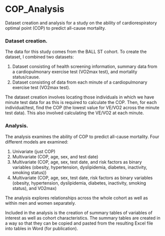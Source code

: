 # COP_Analysis
Dataset creation and analysis for a study on the ability of cardiorespiratory optimal point (COP) to predict all-cause mortality. 

### Dataset creation.
The data for this study comes from the BALL ST cohort. To create the dataset, I combined two datasets:
1) Dataset consisting of health screening information, summary data from a cardiopulmonary exercise test (VO2max test), and mortality status/cause.
2) Dataset consisting of data from each minute of a cardiopulmonary exercise test (VO2max test).

The dataset creation involves locating those individuals in which we have minute test data for as this is required to calculate the COP. Then, for each individual/test, find the COP (the lowest value for VE/VO2 across the minute test data). This also involved calculating the VE/VO2 at each minute.

### Analysis.
The analysis examines the ability of COP to predict all-cause mortality. Four different models are examined:
1) Univariate (just COP)
2) Multivariate (COP, age, sex, and test date)
3) Multivariate (COP, age, sex, test date, and risk factors as binary variables (obesity, hypertension, dyslipidemia, diabetes, inactivity, smoking status))
4) Multivariate (COP, age, sex, test date, risk factors as binary variables (obesity, hypertension, dyslipidemia, diabetes, inactivity, smoking status), and VO2max)

The analysis explores relationships across the whole cohort as well as within men and women separately. 

Included in the analysis is the creation of summary tables of variables of interest as well as cohort characteristics. The summary tables are created in a way so that they can be copied and pasted from the resulting Excel file into tables in Word (for publication).
